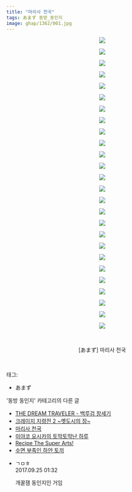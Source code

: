 ```yaml
---
title: "마리사 천국"
tags: あまず 동방_동인지
image: ghap/1362/001.jpg
---
```

<div class="article">
<p style="text-align: center; clear: none; float: none;"><img src="{{ site.nasurl }}/ghap/1362/001.jpg"/></p>
<p style="text-align: center; clear: none; float: none;"><img src="{{ site.nasurl }}/ghap/1362/002.jpg"/></p>
<p style="text-align: center; clear: none; float: none;"><img src="{{ site.nasurl }}/ghap/1362/003.jpg"/></p>
<p style="text-align: center; clear: none; float: none;"><img src="{{ site.nasurl }}/ghap/1362/004.jpg"/></p>
<p style="text-align: center; clear: none; float: none;"><img src="{{ site.nasurl }}/ghap/1362/005.jpg"/></p>
<p style="text-align: center; clear: none; float: none;"><img src="{{ site.nasurl }}/ghap/1362/006.jpg"/></p>
<p style="text-align: center; clear: none; float: none;"><img src="{{ site.nasurl }}/ghap/1362/007.jpg"/></p>
<p style="text-align: center; clear: none; float: none;"><img src="{{ site.nasurl }}/ghap/1362/008.jpg"/></p>
<p style="text-align: center; clear: none; float: none;"><img src="{{ site.nasurl }}/ghap/1362/009.jpg"/></p>
<p style="text-align: center; clear: none; float: none;"><img src="{{ site.nasurl }}/ghap/1362/010.jpg"/></p>
<p style="text-align: center; clear: none; float: none;"><img src="{{ site.nasurl }}/ghap/1362/011.jpg"/></p>
<p style="text-align: center; clear: none; float: none;"><img src="{{ site.nasurl }}/ghap/1362/012.jpg"/></p>
<p style="text-align: center; clear: none; float: none;"><img src="{{ site.nasurl }}/ghap/1362/013.jpg"/></p>
<p style="text-align: center; clear: none; float: none;"><img src="{{ site.nasurl }}/ghap/1362/014.jpg"/></p>
<p style="text-align: center; clear: none; float: none;"><img src="{{ site.nasurl }}/ghap/1362/015.jpg"/></p>
<p style="text-align: center; clear: none; float: none;"><img src="{{ site.nasurl }}/ghap/1362/016.jpg"/></p>
<p style="text-align: center; clear: none; float: none;"><img src="{{ site.nasurl }}/ghap/1362/017.jpg"/></p>
<p style="text-align: center; clear: none; float: none;"><img src="{{ site.nasurl }}/ghap/1362/018.jpg"/></p>
<p style="text-align: center; clear: none; float: none;"><img src="{{ site.nasurl }}/ghap/1362/019.jpg"/></p>
<p style="text-align: center; clear: none; float: none;"><img src="{{ site.nasurl }}/ghap/1362/020.jpg"/></p>
<p style="text-align: center; clear: none; float: none;"><img src="{{ site.nasurl }}/ghap/1362/021.jpg"/></p>
<p style="text-align: center; clear: none; float: none;"><img src="{{ site.nasurl }}/ghap/1362/022.jpg"/></p>
<p style="text-align: center; clear: none; float: none;"><img src="{{ site.nasurl }}/ghap/1362/023.jpg"/></p>
<p style="text-align: center; clear: none; float: none;"><img src="{{ site.nasurl }}/ghap/1362/024.jpg"/></p>
<p style="text-align: center; clear: none; float: none;"><img src="{{ site.nasurl }}/ghap/1362/025.jpg"/></p>
<p style="text-align: center; clear: none; float: none;"><img src="{{ site.nasurl }}/ghap/1362/026.jpg"/></p>
<p style="text-align: center; clear: none; float: none;"><br/></p>
<p style="text-align: center; clear: none; float: none;">[あまず] 마리사 천국</p>
<p><br/></p>
</div><div class="tagTrail">
<p>태그: </p>
<ul>
<li>あまず</li>
</ul>
</div><div class="another">
<p>'동방 동인지' 카테고리의 다른 글</p>
<ul>
<li><a href="/2016-08-05-ghap_1364">THE DREAM TRAVELER - 백루검 창세기</a></li>
<li><a href="/2016-08-05-ghap_1363">크레이지 지령전 2 ~옛도시의 장~</a></li>
<li><a href="/2016-08-05-ghap_1362">마리사 천국</a></li>
<li><a href="/2016-08-05-ghap_1361">미야코 요시카의 토막토막난 하루</a></li>
<li><a href="/2016-08-05-ghap_1360">Recipe The Super Arts!</a></li>
<li><a href="/2016-08-05-ghap_1359">수면 부족인 하얀 토끼</a></li>
</ul>
</div><div class="cb_module cb_fluid">
<div class="cb_wrt cb_profile">
<div class="comment">
<ul>
<li class="cb_thumb_off" id="comment15089826">
<div class="cb_comment_area">
<div class="cb_info_area">
<div class="cb_section">
<span class="cb_nick_name">ㄱㅁㅎ</span>
</div>
<div class="cb_section">
<span class="cb_date">2017.09.25 01:32 </span>
</div>
</div>
<div class="cb_dsc_comment">
<p class="cb_dsc">
											개꿀잼 동인지인 거임
										</p>
</div>
</div></li>
</ul>
</div>
</div><!-- commentList close -->
</div>